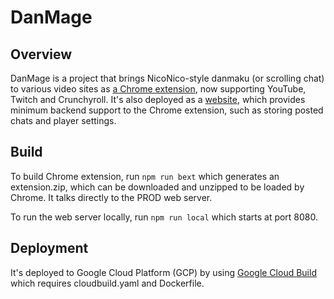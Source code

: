 # DanMage

## Overview

DanMage is a project that brings NicoNico-style danmaku (or scrolling chat) to various video sites as [a Chrome extension](https://chrome.google.com/webstore/detail/danmage/elhaopojedichjdgkglifmijgkeclalm), now supporting YouTube, Twitch and Crunchyroll. It's also deployed as a [website](https://www.danmage.com/), which provides minimum backend support to the Chrome extension, such as storing posted chats and player settings.

## Build

To build Chrome extension, run `npm run bext` which generates an extension.zip, which can be downloaded and unzipped to be loaded by Chrome. It talks directly to the PROD web server.

To run the web server locally, run `npm run local` which starts at port 8080.

## Deployment

It's deployed to Google Cloud Platform (GCP) by using [Google Cloud Build](https://cloud.google.com/build) which requires cloudbuild.yaml and Dockerfile.
